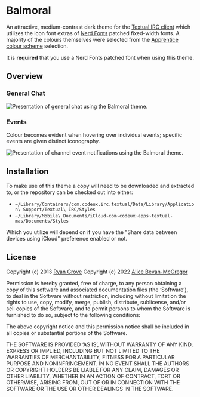# Balmoral

An attractive, medium-contrast dark theme for the [Textual IRC client](https://github.com/Textualize/textual) which utilizes the icon font extras of [Nerd Fonts](https://www.nerdfonts.com) patched fixed-width fonts. A majority of the colours themselves were selected from the [Apprentice colour scheme](https://github.com/romainl/apprentice-colorschemes#readme) selection.

It is **required** that you use a Nerd Fonts patched font when using this theme.


## Overview

### General Chat

![Presentation of general chat using the Balmoral theme.](https://ghcdn.webcore.io/textual/balmoral-basics.png)


### Events

Colour becomes evident when hovering over individual events; specific events are given distinct iconography.

![Presentation of channel event notifications using the Balmoral theme.](https://ghcdn.webcore.io/textual/balmoral-events.png)


## Installation

To make use of this theme a copy will need to be downloaded and extracted to, or the repository can be checked out into either:

* `~/Library/Containers/com.codeux.irc.textual/Data/Library/Application\ Support/Textual\ IRC/Styles`
* `~/Library/Mobile\ Documents/iCloud~com~codeux~apps~textual-mas/Documents/Styles`

Which you utilize will depend on if you have the "Share data between devices using iCloud" preference enabled or not.


## License

Copyright (c) 2013 [Ryan Grove](mailto:ryan@wonko.com)
Copyright (c) 2022 [Alice Bevan-McGregor](mailto:alice@gothcandy.com)

Permission is hereby granted, free of charge, to any person obtaining a copy of this software and associated documentation files (the ‘Software’), to deal in the Software without restriction, including without limitation the rights to use, copy, modify, merge, publish, distribute, sublicense, and/or sell copies of the Software, and to permit persons to whom the Software is furnished to do so, subject to the following conditions:

The above copyright notice and this permission notice shall be included in all copies or substantial portions of the Software.

THE SOFTWARE IS PROVIDED ‘AS IS’, WITHOUT WARRANTY OF ANY KIND, EXPRESS OR IMPLIED, INCLUDING BUT NOT LIMITED TO THE WARRANTIES OF MERCHANTABILITY, FITNESS FOR A PARTICULAR PURPOSE AND NONINFRINGEMENT. IN NO EVENT SHALL THE AUTHORS OR COPYRIGHT HOLDERS BE LIABLE FOR ANY CLAIM, DAMAGES OR OTHER LIABILITY, WHETHER IN AN ACTION OF CONTRACT, TORT OR OTHERWISE, ARISING FROM, OUT OF OR IN CONNECTION WITH THE SOFTWARE OR THE USE OR OTHER DEALINGS IN THE SOFTWARE.


